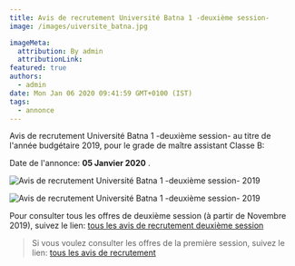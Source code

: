 ```yaml
---
title: Avis de recrutement Université Batna 1 -deuxième session-
image: /images/uiversite_batna.jpg

imageMeta:
  attribution: By admin
  attributionLink:
featured: true
authors:
  - admin
date: Mon Jan 06 2020 09:41:59 GMT+0100 (IST)
tags:
  - annonce
---
```

Avis de recrutement Université Batna 1 -deuxième session- au titre de l'année budgétaire 2019, pour le grade de maître assistant Classe B:

Date de l'annonce: **05 Janvier 2020** .

![Avis de recrutement Université Batna 1 -deuxième session- 2019](/images/avis-de-recr-universite-batna-1-deuxieme-session.jpg)

![Avis de recrutement Université Batna 1 -deuxième session- 2019](/images/avis-de-recr-universite-batna-1-deuxieme-session-2.jpg)


Pour consulter tous les offres de deuxième session (à partir de Novembre 2019), suivez le lien: [tous les avis de recrutement deuxième session](/tous-les-avis-de-recrutement-mitre-assistant-classe-b-au-titre-de-l-annee-2019-deuxieme-session/)

>Si vous voulez consulter les offres de la première session, suivez le lien: [tous les avis de recrutement](/tous_les_avis_de_recrutement_annee_budgetaire_2019/)
